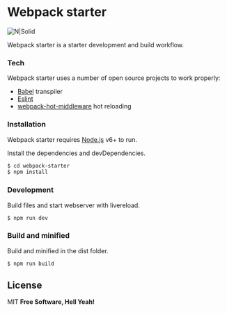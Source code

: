 # Webpack starter

![N|Solid](http://ryanchristiani.com/wp-content/uploads/2016/07/webpack-logo.png)

Webpack starter is a starter development and build workflow.

### Tech

Webpack starter uses a number of open source projects to work properly:

* [Babel] transpiler
* [Eslint]
* [webpack-hot-middleware] hot reloading

### Installation

Webpack starter requires [Node.js](https://nodejs.org/) v6+ to run.

Install the dependencies and devDependencies.

```sh
$ cd webpack-starter
$ npm install
```

### Development
Build files and start webserver with livereload.

```sh
$ npm run dev
```

### Build and minified
Build and minified in the dist folder.

```sh
$ npm run build
```
License
----

MIT
**Free Software, Hell Yeah!**

[//]: # (These are reference links used in the body of this note and get stripped out when the markdown processor does its job. There is no need to format nicely because it shouldn't be seen. Thanks SO - http://stackoverflow.com/questions/4823468/store-comments-in-markdown-syntax)

   [Eslint]: <https://eslint.org/>
   [babel]: <https://babeljs.io/>
   [webpack-hot-middleware]: <https://github.com/glenjamin/webpack-hot-middleware>

